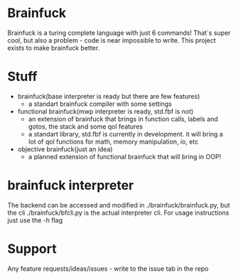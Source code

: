 # Brainfuck
 Brainfuck is a turing complete language with just 6 commands!
 That`s super cool, but also a problem - code is near impossible to write.
 This project exists to make brainfuck better.
# Stuff
- brainfuck(base interpreter is ready but there are few features)
  - a standart brainfuck compiler with some settings
- functional brainfuck(mwp interpreter is ready, std.fbf is not)
  - an extension of brainfuck that brings in function calls, labels and gotos, the stack and some qol features
  - a standart library, std.fbf is currently in development. it will bring a lot of qol functions for math, memory manipulation, io, etc
- objective brainfuck(just an idea)
  - a planned extension of functional brainfuck that will bring in OOP!
# brainfuck interpreter
The backend can be accessed and modified in ./brainfuck/brainfuck.py, but the cli ./brainfuck/bfcli.py
is the actual interpreter cli. For usage instructions just use the -h flag
# Support
Any feature requests/ideas/issues - write to the issue tab in the repo
